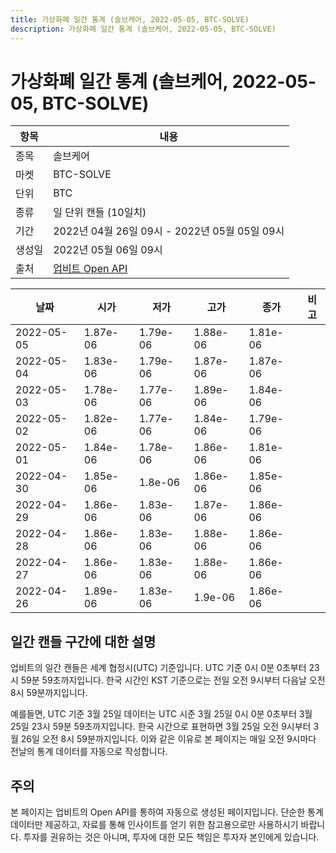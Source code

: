 ```yaml
---
title: 가상화폐 일간 통계 (솔브케어, 2022-05-05, BTC-SOLVE)
description: 가상화폐 일간 통계 (솔브케어, 2022-05-05, BTC-SOLVE)
---
```



가상화폐 일간 통계 (솔브케어, 2022-05-05, BTC-SOLVE)
===

|항목|내용|
|--|--|
|종목|솔브케어|
|마켓|BTC-SOLVE|
|단위|BTC|
|종류|일 단위 캔들 (10일치)|
|기간|2022년 04월 26일 09시 - 2022년 05월 05일 09시|
|생성일|2022년 05월 06일 09시|
|출처|[업비트 Open API](https://docs.upbit.com)|


|날짜|시가|저가|고가|종가|비고|
|--|--|--|--|--|--|
|2022-05-05|1.87e-06|1.79e-06|1.88e-06|1.81e-06|    |
|2022-05-04|1.83e-06|1.79e-06|1.87e-06|1.87e-06|    |
|2022-05-03|1.78e-06|1.77e-06|1.89e-06|1.84e-06|    |
|2022-05-02|1.82e-06|1.77e-06|1.84e-06|1.79e-06|    |
|2022-05-01|1.84e-06|1.78e-06|1.86e-06|1.81e-06|    |
|2022-04-30|1.85e-06|1.8e-06|1.86e-06|1.85e-06|    |
|2022-04-29|1.86e-06|1.83e-06|1.87e-06|1.86e-06|    |
|2022-04-28|1.86e-06|1.83e-06|1.88e-06|1.86e-06|    |
|2022-04-27|1.86e-06|1.83e-06|1.88e-06|1.86e-06|    |
|2022-04-26|1.89e-06|1.83e-06|1.9e-06|1.86e-06|    |


일간 캔들 구간에 대한 설명
---


업비트의 일간 캔들은 세계 협정시(UTC) 기준입니다. 
UTC 기준 0시 0분 0초부터 23시 59분 59초까지입니다. 
한국 시간인 KST 기준으로는 전일 오전 9시부터 다음날 오전 8시 59분까지입니다. 


예를들면, UTC 기준 3월 25일 데이터는 UTC 시준 3월 25일 0시 0분 0초부터 3월 25일 23시 59분 59초까지입니다. 
한국 시간으로 표현하면 3월 25일 오전 9시부터 3월 26일 오전 8시 59분까지입니다. 
이와 같은 이유로 본 페이지는 매일 오전 9시마다 전날의 통계 데이터를 자동으로 작성합니다. 


주의
---


본 페이지는 업비트의 Open API를 통하여 자동으로 생성된 페이지입니다. 
단순한 통계 데이터만 제공하고, 자료를 통해 인사이트를 얻기 위한 참고용으로만 사용하시기 바랍니다. 
투자를 권유하는 것은 아니며, 투자에 대한 모든 책임은 투자자 본인에게 있습니다. 

